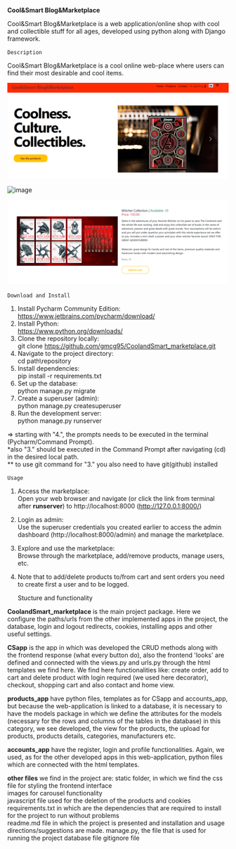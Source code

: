 **Cool&Smart Blog&Marketplace**

Cool&Smart Blog&Marketplace is a web application/online shop with cool and collectible stuff for all ages, developed using python along with Django framework.
  
    Description
Cool&Smart Blog&Marketplace is a cool online web-place where users can find their most desirable and cool items.


![img_1.png](img_1.png)



![image](https://github.com/gmcg95/CoolandSmart_marketplace/assets/145259154/b074468d-851d-4c7d-9772-674d8e3c9a35)


![img.png](img.png)   

    Download and Install

1. Install Pycharm Community Edition:		
    https://www.jetbrains.com/pycharm/download/
2. Install Python:						
    https://www.python.org/downloads/
3. Clone the repository locally:\
    git clone https://github.com/gmcg95/CoolandSmart_marketplace.git
4. Navigate to the project directory:\
    cd path\repository 
5. Install dependencies:\
    pip install -r requirements.txt 
6. Set up the database:\
    python manage.py migrate 
7. Create a superuser (admin):\
    python manage.py createsuperuser 
8. Run the development server:\
    python manage.py runserver

⇒ starting with "4.", the prompts needs to be executed in the terminal (Pycharm/Command Prompt).   
  *also "3." should be executed in the Command Prompt after navigating (cd) in the desired local path.\
  ** to use git command for "3." you also need to have git(github) installed

    Usage

1. Access the marketplace:\
    Open your web browser and navigate (or click the link from terminal after **runserver**) to http://localhost:8000 (http://127.0.0.1:8000/)
2. Login as admin:\
    Use the superuser credentials you created earlier to access the admin dashboard (http://localhost:8000/admin) and manage the marketplace. 
3. Explore and use the marketplace:\
    Browse through the marketplace, add/remove products, manage users, etc.
4. Note that to add/delete products to/from cart and sent orders you need to create first a user and to be logged.


    Stucture and functionality

 **CoolandSmart_marketplace** is the main project package.
    Here we configure the paths/urls from the other implemented apps in the project, the database, login and logout redirects, cookies, installing apps and other useful settings.

 **CSapp** is the app in which was developed the CRUD methods along with the frontend response (what every button do), also the frontend 'looks' are defined and connected with the views.py and urls.py through the html templates we find here.
    We find here functionalities like: create order, add to cart and delete product with login required (we used here decorator), checkout, shopping cart and also contact and home view.

 **products_app** have python files, templates as for CSapp and accounts_app, but because the web-application is linked to a database, it is necessary to have the models package in which we define the attributes for the models (necessary for the rows and columns of the tables in the database)
    in this category, we see developed, the view for the products, the upload for products, products details, categories, manufacturers etc.

 **accounts_app** have the register, login and profile functionalities.
    Again, we used, as for the other developed apps in this web-application, python files which are connected with the html templates.

**other files** we find in the project are:
    static folder, in which we find the css file for styling the frontend interface\
    images for carousel functionality\
    javascript file used for the deletion of the products and cookies\
    requirements.txt in which are the dependencies that are required to install for the project to run without problems\
    readme.md file in which the project is presented and installation and usage directions/suggestions are made.
    manage.py, the file that is used for running the project
    database file
    gitignore file
 